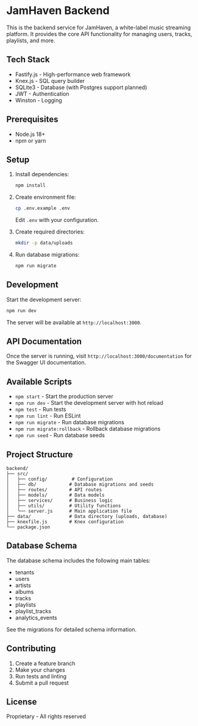 # JamHaven Backend

This is the backend service for JamHaven, a white-label music streaming platform. It provides the core API functionality for managing users, tracks, playlists, and more.

## Tech Stack

- Fastify.js - High-performance web framework
- Knex.js - SQL query builder
- SQLite3 - Database (with Postgres support planned)
- JWT - Authentication
- Winston - Logging

## Prerequisites

- Node.js 18+
- npm or yarn

## Setup

1. Install dependencies:
   ```bash
   npm install
   ```

2. Create environment file:
   ```bash
   cp .env.example .env
   ```
   Edit `.env` with your configuration.

3. Create required directories:
   ```bash
   mkdir -p data/uploads
   ```

4. Run database migrations:
   ```bash
   npm run migrate
   ```

## Development

Start the development server:
```bash
npm run dev
```

The server will be available at `http://localhost:3000`.

## API Documentation

Once the server is running, visit `http://localhost:3000/documentation` for the Swagger UI documentation.

## Available Scripts

- `npm start` - Start the production server
- `npm run dev` - Start the development server with hot reload
- `npm test` - Run tests
- `npm run lint` - Run ESLint
- `npm run migrate` - Run database migrations
- `npm run migrate:rollback` - Rollback database migrations
- `npm run seed` - Run database seeds

## Project Structure

```
backend/
├── src/
│   ├── config/         # Configuration
│   ├── db/            # Database migrations and seeds
│   ├── routes/        # API routes
│   ├── models/        # Data models
│   ├── services/      # Business logic
│   ├── utils/         # Utility functions
│   └── server.js      # Main application file
├── data/              # Data directory (uploads, database)
├── knexfile.js        # Knex configuration
└── package.json
```

## Database Schema

The database schema includes the following main tables:
- tenants
- users
- artists
- albums
- tracks
- playlists
- playlist_tracks
- analytics_events

See the migrations for detailed schema information.

## Contributing

1. Create a feature branch
2. Make your changes
3. Run tests and linting
4. Submit a pull request

## License

Proprietary - All rights reserved 